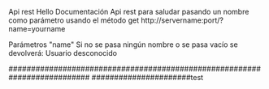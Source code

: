 Api rest Hello
Documentación
Api rest para saludar pasando un nombre como parámetro usando el método get http://servername:port/?name=yourname

Parámetros
"name" Si no se pasa ningún nombre o se pasa vacío se devolverá: Usuario desconocido

##########################################################################
######################test
